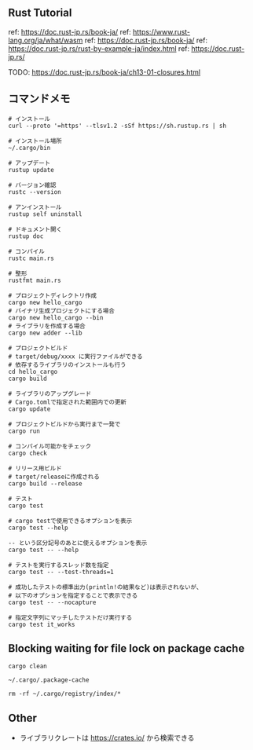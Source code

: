 ## Rust Tutorial
ref: https://doc.rust-jp.rs/book-ja/
ref: https://www.rust-lang.org/ja/what/wasm
ref: https://doc.rust-jp.rs/book-ja/
ref: https://doc.rust-jp.rs/rust-by-example-ja/index.html
ref: https://doc.rust-jp.rs/

TODO: https://doc.rust-jp.rs/book-ja/ch13-01-closures.html

## コマンドメモ
```
# インストール
curl --proto '=https' --tlsv1.2 -sSf https://sh.rustup.rs | sh

# インストール場所
~/.cargo/bin

# アップデート
rustup update

# バージョン確認
rustc --version

# アンインストール
rustup self uninstall

# ドキュメント開く
rustup doc

# コンパイル
rustc main.rs

# 整形
rustfmt main.rs

# プロジェクトディレクトリ作成
cargo new hello_cargo
# バイナリ生成プロジェクトにする場合
cargo new hello_cargo --bin
# ライブラリを作成する場合
cargo new adder --lib

# プロジェクトビルド
# target/debug/xxxx に実行ファイルができる
# 依存するライブラリのインストールも行う
cd hello_cargo
cargo build

# ライブラリのアップグレード
# Cargo.tomlで指定された範囲内での更新
cargo update

# プロジェクトビルドから実行まで一発で
cargo run

# コンパイル可能かをチェック
cargo check

# リリース用ビルド
# target/releaseに作成される
cargo build --release

# テスト
cargo test

# cargo testで使用できるオプションを表示
cargo test --help

-- という区分記号のあとに使えるオプションを表示
cargo test -- --help

# テストを実行するスレッド数を指定
cargo test -- --test-threads=1

# 成功したテストの標準出力(println!の結果など)は表示されないが、
# 以下のオプションを指定することで表示できる
cargo test -- --nocapture

# 指定文字列にマッチしたテストだけ実行する
cargo test it_works 
```

## Blocking waiting for file lock on package cache
```
cargo clean

~/.cargo/.package-cache

rm -rf ~/.cargo/registry/index/*
```

## Other
- ライブラリクレートは https://crates.io/ から検索できる 
